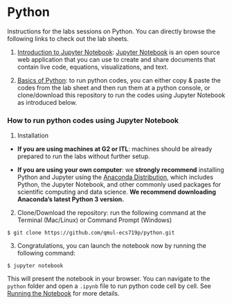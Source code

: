 # Python

Instructions for the labs sessions on Python. You can directly browse the following links to check out the lab sheets.

1. [Introduction to Jupyter Notebook](https://nbviewer.jupyter.org/github/qmul-ecs719p/python/blob/master/jupyter-notebook.ipynb): [Jupyter Notebook](http://jupyter.org/index.html) is an open source web application that you can use to create and share documents that contain live code, equations, visualizations, and text. 

2. [Basics of Python](https://nbviewer.jupyter.org/github/qmul-ecs719p/python/blob/master/python-basics.ipynb): to run python codes, you can either copy & paste the codes from the lab sheet and then run them at a python console, or clone/download this repository to run the codes using Jupyter Notebook as introduced below.


### How to run python codes using Jupyter Notebook

1. Installation

- **If you are using machines at G2 or ITL**: machines should be already prepared to run the labs without further setup. 

- **If you are using your own computer**: we **strongly recommend** installing Python and Jupyter using the [Anaconda Distribution](https://www.anaconda.com/download/), which includes Python, the Jupyter Notebook, and other commonly used packages for scientific computing and data science. **We recommend downloading Anaconda’s latest Python 3 version.**

2. Clone/Download the repository: run the following command at the Terminal (Mac/Linux) or Command Prompt (Windows)
```
$ git clone https://github.com/qmul-ecs719p/python.git
```

3. Congratulations, you can launch the notebook now by running the following command:
```
$ jupyter notebook
```

This will present the notebook in your browser. You can navigate to the `python` folder and open a `.ipynb` file to run python code cell by cell. See [Running the Notebook](https://jupyter.readthedocs.io/en/latest/running.html#running) for more details.